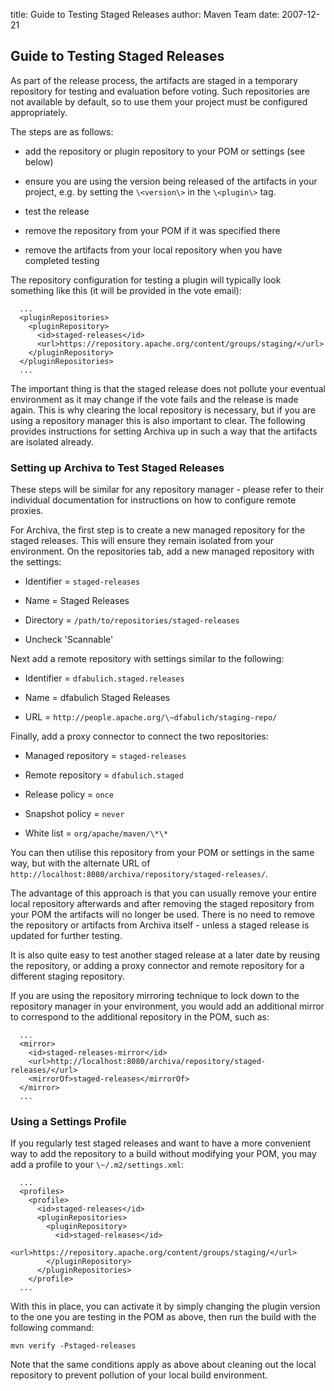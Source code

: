 title: Guide to Testing Staged Releases
author: Maven Team
date: 2007-12-21

<!--
Licensed to the Apache Software Foundation (ASF) under one
or more contributor license agreements.  See the NOTICE file
distributed with this work for additional information
regarding copyright ownership.  The ASF licenses this file
to you under the Apache License, Version 2.0 (the
"License"); you may not use this file except in compliance
with the License.  You may obtain a copy of the License at

    http://www.apache.org/licenses/LICENSE-2.0

Unless required by applicable law or agreed to in writing,
software distributed under the License is distributed on an
"AS IS" BASIS, WITHOUT WARRANTIES OR CONDITIONS OF ANY
KIND, either express or implied.  See the License for the
specific language governing permissions and limitations
under the License.
-->
## Guide to Testing Staged Releases


 As part of the release process, the artifacts are staged in a temporary repository for testing and evaluation before voting. Such repositories are not available by default, so to use them your project must be configured appropriately.


 The steps are as follows:



 - add the repository or plugin repository to your POM or settings (see below)

 - ensure you are using the version being released of the artifacts in your project, e.g. by setting the `\<version\>` in the `\<plugin\>` tag.

 - test the release

 - remove the repository from your POM if it was specified there

 - remove the artifacts from your local repository when you have completed testing


 The repository configuration for testing a plugin will typically look something like this (it will be provided in the vote email):



```
  ...
  <pluginRepositories>
    <pluginRepository>
      <id>staged-releases</id>
      <url>https://repository.apache.org/content/groups/staging/</url>
    </pluginRepository>
  </pluginRepositories>
  ...
```

 The important thing is that the staged release does not pollute your eventual environment as it may change if the vote fails and the release is made again. This is why clearing the local repository is necessary, but if you are using a repository manager this is also important to clear. The following provides instructions for setting Archiva up in such a way that the artifacts are isolated already.


### Setting up Archiva to Test Staged Releases


 These steps will be similar for any repository manager - please refer to their individual documentation for instructions on how to configure remote proxies.


 For Archiva, the first step is to create a new managed repository for the staged releases. This will ensure they remain isolated from your environment. On the repositories tab, add a new managed repository with the settings:



 - Identifier \= `staged-releases`

 - Name \= Staged Releases

 - Directory \= `/path/to/repositories/staged-releases`

 - Uncheck 'Scannable'


 Next add a remote repository with settings similar to the following:



 - Identifier \= `dfabulich.staged.releases`

 - Name \= dfabulich Staged Releases

 - URL \= `http://people.apache.org/\~dfabulich/staging-repo/`


 Finally, add a proxy connector to connect the two repositories:



 - Managed repository \= `staged-releases`

 - Remote repository \= `dfabulich.staged`

 - Release policy \= `once`

 - Snapshot policy \= `never`

 - White list \= `org/apache/maven/\*\*`


 You can then utilise this repository from your POM or settings in the same way, but with the alternate URL of `http://localhost:8080/archiva/repository/staged-releases/`.


 The advantage of this approach is that you can usually remove your entire local repository afterwards and after removing the staged repository from your POM the artifacts will no longer be used. There is no need to remove the repository or artifacts from Archiva itself - unless a staged release is updated for further testing.


 It is also quite easy to test another staged release at a later date by reusing the repository, or adding a proxy connector and remote repository for a different staging repository.


 If you are using the repository mirroring technique to lock down to the repository manager in your environment, you would add an additional mirror to correspond to the additional repository in the POM, such as:



```
  ...
  <mirror>
    <id>staged-releases-mirror</id>
    <url>http://localhost:8080/archiva/repository/staged-releases/</url>
    <mirrorOf>staged-releases</mirrorOf>
  </mirror>
  ...
```


### Using a Settings Profile


 If you regularly test staged releases and want to have a more convenient way to add the repository to a build without modifying your POM, you may add a profile to your `\~/.m2/settings.xml`:



```
  ...
  <profiles>
    <profile>
      <id>staged-releases</id>
      <pluginRepositories>
        <pluginRepository>
          <id>staged-releases</id>
          <url>https://repository.apache.org/content/groups/staging/</url>
        </pluginRepository>
      </pluginRepositories>
    </profile>
  ...
```

 With this in place, you can activate it by simply changing the plugin version to the one you are testing in the POM as above, then run the build with the following command:



```
mvn verify -Pstaged-releases
```

 Note that the same conditions apply as above about cleaning out the local repository to prevent pollution of your local build environment.



